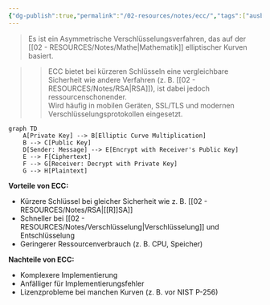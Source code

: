 ```yaml
---
{"dg-publish":true,"permalink":"/02-resources/notes/ecc/","tags":["ausbildung/gfn/ap1/vorbereitung","sicherheit/it-sicherheit","sicherheit/kryptografie"],"noteIcon":"","updated":"2025-09-27T01:32:44.552+02:00"}
---
```


>Es ist ein Asymmetrische Verschlüsselungsverfahren, das auf der [[02 - RESOURCES/Notes/Mathe\|Mathematik]] elliptischer Kurven basiert.

> > ECC bietet bei kürzeren Schlüsseln eine vergleichbare Sicherheit wie andere Verfahren (z. B. [[02 - RESOURCES/Notes/RSA\|RSA]]), ist dabei jedoch ressourcenschonender.  
> > Wird häufig in mobilen Geräten, SSL/TLS und modernen Verschlüsselungsprotokollen eingesetzt.

```mermaid
graph TD
    A[Private Key] --> B[Elliptic Curve Multiplication]
    B --> C[Public Key]
    D[Sender: Message] --> E[Encrypt with Receiver's Public Key]
    E --> F[Ciphertext]
    F --> G[Receiver: Decrypt with Private Key]
    G --> H[Plaintext]
```

**Vorteile von ECC:**

- Kürzere Schlüssel bei gleicher Sicherheit wie z. B. [[02 - RESOURCES/Notes/RSA\|[[R]]SA]]
- Schneller bei [[02 - RESOURCES/Notes/Verschlüsselung\|Verschlüsselung]] und Entschlüsselung
- Geringerer Ressourcenverbrauch (z. B. CPU, Speicher)

**Nachteile von ECC:**

- Komplexere Implementierung
- Anfälliger für Implementierungsfehler
- Lizenzprobleme bei manchen Kurven (z. B. vor NIST P-256)
